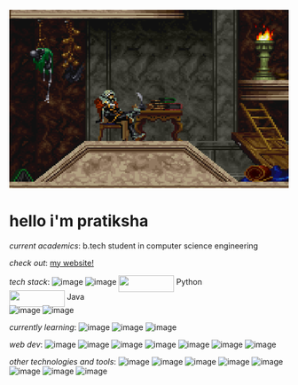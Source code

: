 ![](https://github.com/prtksh/prtksh/blob/main/alucard-sleeping.gif)

# hello i'm pratiksha 

_current academics_: b.tech student in computer science engineering

_check out_: [my website!](https://prtksh.github.io/portfolio/)

_tech stack_:
![image](https://img.shields.io/badge/C-000000?style=for-the-badge&logo=c&logoColor=white)
![image](https://img.shields.io/badge/C++-000000?style=for-the-badge&logo=c%2B%2B&logoColor=white)
<img src="https://img.shields.io/badge/Python-000000?style=for-the-badge&logo=python&logoColor=white" width="100" height="30" style="vertical-align: middle; margin-bottom: -3px;"> Python  
<img src="https://img.shields.io/badge/Java-000000?style=for-the-badge&logo=java&logoColor=white" width="100" height="30" style="vertical-align: middle; margin-bottom: -3px;"> Java  
![image](https://img.shields.io/badge/Bash-000000?style=for-the-badge&logo=gnu-bash&logoColor=white)
![image](https://img.shields.io/badge/SQL-000000?style=for-the-badge&logo=sqlite&logoColor=white)

*currently learning*:
![image](https://img.shields.io/badge/Rust-000000?style=for-the-badge&logo=rust&logoColor=white)
![image](https://img.shields.io/badge/COBOL-000000?style=for-the-badge&logo=cobol&logoColor=white)
![image](https://img.shields.io/badge/Rexx-000000?style=for-the-badge&logo=ibm&logoColor=white)

_web dev_:
![image](https://img.shields.io/badge/HTML5-E34F26?style=for-the-badge&logo=html5&logoColor=white)
![image](https://img.shields.io/badge/CSS3-1572B6?style=for-the-badge&logo=css3&logoColor=white)
![image](https://img.shields.io/badge/JavaScript-F7DF1E?style=for-the-badge&logo=javascript&logoColor=black)
![image](https://img.shields.io/badge/React-61DAFB?style=for-the-badge&logo=react&logoColor=black)
![image](https://img.shields.io/badge/Node.js-339933?style=for-the-badge&logo=nodedotjs&logoColor=white)
![image](https://img.shields.io/badge/Flask-000000?style=for-the-badge&logo=flask&logoColor=white)
![image](https://img.shields.io/badge/MongoDB-47A248?style=for-the-badge&logo=mongodb&logoColor=white)

_other technologies and tools_:
![image](https://img.shields.io/badge/Git-F05032?style=for-the-badge&logo=git&logoColor=white)
![image](https://img.shields.io/badge/Linux-FCC624?style=for-the-badge&logo=linux&logoColor=black)
![image](https://img.shields.io/badge/IBM%20Qiskit-6929C4?style=for-the-badge&logo=ibm&logoColor=white)
![image](https://img.shields.io/badge/MATLAB-0076A8?style=for-the-badge&logo=mathworks&logoColor=white)
![image](https://img.shields.io/badge/LATEX-008080?style=for-the-badge&logo=latex&logoColor=white)
![image](https://img.shields.io/badge/Microsoft%20Office-D83B01?style=for-the-badge&logo=microsoft-office&logoColor=white)
![image](https://img.shields.io/badge/IBM%20z/OS-FF5733?style=for-the-badge&logo=ibm&logoColor=white)
![image](https://img.shields.io/badge/Docker-2496ED?style=for-the-badge&logo=docker&logoColor=white)


<!--
**prtksh/prtksh** is a ✨ _special_ ✨ repository because its `README.md` (this file) appears on your GitHub profile.

Here are some ideas to get you started:

- 🔭 I’m currently working on ...
- 🌱 I’m currently learning ...
- 👯 I’m looking to collaborate on ...
- 🤔 I’m looking for help with ...
- 💬 Ask me about ...
- 📫 How to reach me: ...
- 😄 Pronouns: ...
- ⚡ Fun fact: ...
-->
